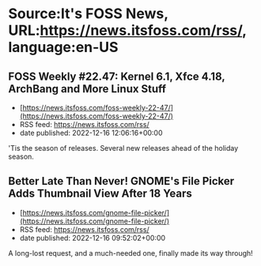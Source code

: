 # Source:It's FOSS News, URL:https://news.itsfoss.com/rss/, language:en-US

## FOSS Weekly #22.47: Kernel 6.1, Xfce 4.18, ArchBang and More Linux Stuff
 - [https://news.itsfoss.com/foss-weekly-22-47/](https://news.itsfoss.com/foss-weekly-22-47/)
 - RSS feed: https://news.itsfoss.com/rss/
 - date published: 2022-12-16 12:06:16+00:00

'Tis the season of releases. Several new releases ahead of the holiday season.

## Better Late Than Never! GNOME's File Picker Adds Thumbnail View After 18 Years
 - [https://news.itsfoss.com/gnome-file-picker/](https://news.itsfoss.com/gnome-file-picker/)
 - RSS feed: https://news.itsfoss.com/rss/
 - date published: 2022-12-16 09:52:02+00:00

A long-lost request, and a much-needed one, finally made its way through!

